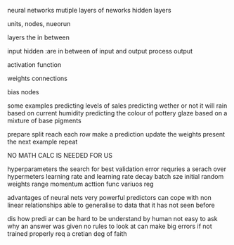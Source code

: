 neural networks
mutiple layers of neworks
hidden layers

units, nodes, nueorun

layers
the in between

input
hidden :are in between of input and output process
output

activation function

weights connections

bias nodes

some examples
predicting levels of sales 
predicting wether or not it will rain based on current humidity
predicting the colour of pottery glaze based on a mixture of base pigments

prepare
split
reach each row
make a prediction
update the weights
present the next example
repeat

NO MATH CALC IS NEEDED FOR US

hyperparameters
the search for best validation error requries a serach over hypermeters
learning rate and learning rate decay
batch sze
initial random weights range
momentum
acttion func
variuos reg

advantages of neural nets
very powerful predictors
can cope with non linear relationships
able to generalise to data that it has not seen before

dis
how predi ar can be hard to be understand by human
not easy to ask why an answer was given
no rules to look at
can make big errors if not trained properly
req a cretian deg of faith